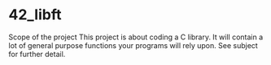# 42_libft

Scope of the project
This project is about coding a C library. It will contain a lot of general purpose functions your programs will rely upon. See subject for further detail.

